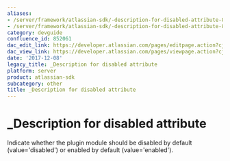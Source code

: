 ```yaml
---
aliases:
- /server/framework/atlassian-sdk/-description-for-disabled-attribute-852061.html
- /server/framework/atlassian-sdk/-description-for-disabled-attribute-852061.md
category: devguide
confluence_id: 852061
dac_edit_link: https://developer.atlassian.com/pages/editpage.action?cjm=wozere&pageId=852061
dac_view_link: https://developer.atlassian.com/pages/viewpage.action?cjm=wozere&pageId=852061
date: '2017-12-08'
legacy_title: _Description for disabled attribute
platform: server
product: atlassian-sdk
subcategory: other
title: _Description for disabled attribute
---
```

# \_Description for disabled attribute

Indicate whether the plugin module should be disabled by default (value='disabled') or enabled by default (value='enabled').





















































